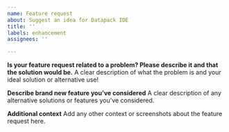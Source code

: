 ```yaml
---
name: Feature request
about: Suggest an idea for Datapack IDE
title: ''
labels: enhancement
assignees: ''

---
```


**Is your feature request related to a problem? Please describe it and that the solution would be.**
A clear description of what the problem is and your ideal solution or alternative use!

**Describe brand new feature you've considered**
A clear description of any alternative solutions or features you've considered.

**Additional context**
Add any other context or screenshots about the feature request here.
